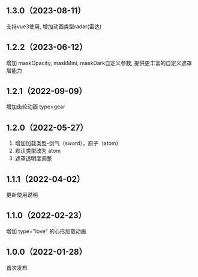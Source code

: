 ## 1.3.0（2023-08-11）
支持vue3使用, 增加动画类型radar(雷达)
## 1.2.2（2023-06-12）
增加 maskOpacity, maskMini, maskDark自定义参数, 提供更丰富的自定义遮罩层能力
## 1.2.1（2022-09-09）
增加齿轮动画 type=gear 
## 1.2.0（2022-05-27）
1. 增加加载类型-剑气（sword），原子（atom）
2. 默认类型改为 atom
3. 遮罩透明度调整
## 1.1.1（2022-04-02）
更新使用说明
## 1.1.0（2022-02-23）
增加 type="love" 的心形加载动画
## 1.0.0（2022-01-28）
首次发布
